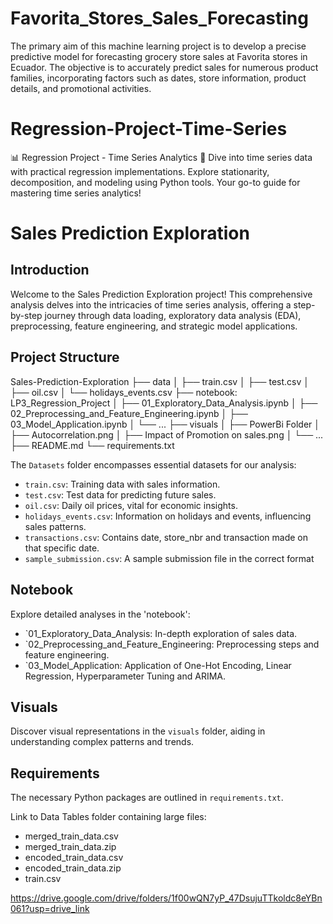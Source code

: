 # Favorita_Stores_Sales_Forecasting
The primary aim of this machine learning project is to develop a precise predictive model for forecasting grocery store sales at Favorita stores in Ecuador. The objective is to accurately predict sales for numerous product families, incorporating factors such as dates, store information, product details, and promotional activities. 

# Regression-Project-Time-Series
📊 Regression Project - Time Series Analytics 🚀  Dive into time series data with practical regression implementations. Explore stationarity, decomposition, and modeling using Python tools. Your go-to guide for mastering time series analytics!

# Sales Prediction Exploration

## Introduction

Welcome to the Sales Prediction Exploration project! This comprehensive analysis delves into the intricacies of time series analysis, offering a step-by-step journey through data loading, exploratory data analysis (EDA), preprocessing, feature engineering, and strategic model applications.

## Project Structure

Sales-Prediction-Exploration
├── data
│ ├── train.csv
│ ├── test.csv
│ ├── oil.csv
│ └── holidays_events.csv
├── notebook: LP3_Regression_Project 
│ ├── 01_Exploratory_Data_Analysis.ipynb
│ ├── 02_Preprocessing_and_Feature_Engineering.ipynb
│ ├── 03_Model_Application.ipynb
│ └── ...
├── visuals
│ ├── PowerBi Folder
│ ├── Autocorrelation.png
│ ├── Impact of Promotion on sales.png
│ └── ...
├── README.md
└── requirements.txt



The `Datasets` folder encompasses essential datasets for our analysis:
- `train.csv`: Training data with sales information.
- `test.csv`: Test data for predicting future sales.
- `oil.csv`: Daily oil prices, vital for economic insights.
- `holidays_events.csv`: Information on holidays and events, influencing sales patterns.
- `transactions.csv`: Contains date, store_nbr and transaction made on that specific date. 
- `sample_submission.csv`: A sample submission file in the correct format

## Notebook

Explore detailed analyses in the 'notebook':
- `01_Exploratory_Data_Analysis: In-depth exploration of sales data.
- `02_Preprocessing_and_Feature_Engineering: Preprocessing steps and feature engineering.
- `03_Model_Application: Application of One-Hot Encoding, Linear Regression, Hyperparameter Tuning and ARIMA.

## Visuals

Discover visual representations in the `visuals` folder, aiding in understanding complex patterns and trends.

## Requirements

The necessary Python packages are outlined in `requirements.txt`.


Link to Data Tables folder containing large files:

- merged_train_data.csv
- merged_train_data.zip
- encoded_train_data.csv
- encoded_train_data.zip
- train.csv

https://drive.google.com/drive/folders/1f00wQN7yP_47DsujuTTkoldc8eYBn061?usp=drive_link